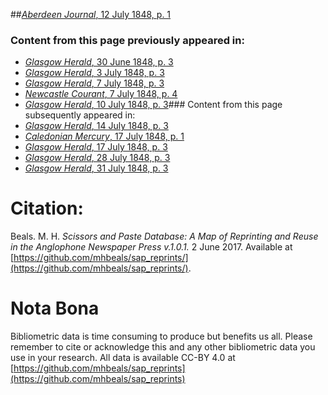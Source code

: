 ##[*Aberdeen Journal*, 12 July 1848, p. 1](https://mhbeals.github.io/sap_html/Aberdeen-Journal/Aberdeen-Journal-12-July-1848-p-1)

### Content from this page previously appeared in:
+ [*Glasgow Herald*, 30 June 1848, p. 3](https://mhbeals.github.io/sap_html/Glasgow-Herald/Glasgow-Herald-30-June-1848-p-3)
+ [*Glasgow Herald*, 3 July 1848, p. 3](https://mhbeals.github.io/sap_html/Glasgow-Herald/Glasgow-Herald-3-July-1848-p-3)
+ [*Glasgow Herald*, 7 July 1848, p. 3](https://mhbeals.github.io/sap_html/Glasgow-Herald/Glasgow-Herald-7-July-1848-p-3)
+ [*Newcastle Courant*, 7 July 1848, p. 4](https://mhbeals.github.io/sap_html/Newcastle-Courant/Newcastle-Courant-7-July-1848-p-4)
+ [*Glasgow Herald*, 10 July 1848, p. 3](https://mhbeals.github.io/sap_html/Glasgow-Herald/Glasgow-Herald-10-July-1848-p-3)### Content from this page subsequently appeared in:
+ [*Glasgow Herald*, 14 July 1848, p. 3](https://mhbeals.github.io/sap_html/Glasgow-Herald/Glasgow-Herald-14-July-1848-p-3)
+ [*Caledonian Mercury*, 17 July 1848, p. 1](https://mhbeals.github.io/sap_html/Caledonian-Mercury/Caledonian-Mercury-17-July-1848-p-1)
+ [*Glasgow Herald*, 17 July 1848, p. 3](https://mhbeals.github.io/sap_html/Glasgow-Herald/Glasgow-Herald-17-July-1848-p-3)
+ [*Glasgow Herald*, 28 July 1848, p. 3](https://mhbeals.github.io/sap_html/Glasgow-Herald/Glasgow-Herald-28-July-1848-p-3)
+ [*Glasgow Herald*, 31 July 1848, p. 3](https://mhbeals.github.io/sap_html/Glasgow-Herald/Glasgow-Herald-31-July-1848-p-3)
                    
# Citation: 

Beals. M. H. *Scissors and Paste Database: A Map of Reprinting and Reuse in the Anglophone Newspaper Press v.1.0.1.* 2 June 2017. Available at [https://github.com/mhbeals/sap_reprints/](https://github.com/mhbeals/sap_reprints/). 
                    
# Nota Bona

Bibliometric data is time consuming to produce but benefits us all. Please remember to cite or acknowledge this and any other bibliometric data you use in your research. All data is available CC-BY 4.0 at [https://github.com/mhbeals/sap_reprints](https://github.com/mhbeals/sap_reprints)